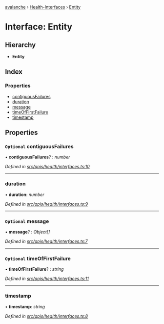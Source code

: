 [avalanche](../README.md) › [Health-Interfaces](../modules/health_interfaces.md) › [Entity](health_interfaces.entity.md)

# Interface: Entity

## Hierarchy

* **Entity**

## Index

### Properties

* [contiguousFailures](health_interfaces.entity.md#optional-contiguousfailures)
* [duration](health_interfaces.entity.md#duration)
* [message](health_interfaces.entity.md#optional-message)
* [timeOfFirstFailure](health_interfaces.entity.md#optional-timeoffirstfailure)
* [timestamp](health_interfaces.entity.md#timestamp)

## Properties

### `Optional` contiguousFailures

• **contiguousFailures**? : *number*

*Defined in [src/apis/health/interfaces.ts:10](https://github.com/ava-labs/avalanchejs/blob/ca67b81/src/apis/health/interfaces.ts#L10)*

___

###  duration

• **duration**: *number*

*Defined in [src/apis/health/interfaces.ts:9](https://github.com/ava-labs/avalanchejs/blob/ca67b81/src/apis/health/interfaces.ts#L9)*

___

### `Optional` message

• **message**? : *Object[]*

*Defined in [src/apis/health/interfaces.ts:7](https://github.com/ava-labs/avalanchejs/blob/ca67b81/src/apis/health/interfaces.ts#L7)*

___

### `Optional` timeOfFirstFailure

• **timeOfFirstFailure**? : *string*

*Defined in [src/apis/health/interfaces.ts:11](https://github.com/ava-labs/avalanchejs/blob/ca67b81/src/apis/health/interfaces.ts#L11)*

___

###  timestamp

• **timestamp**: *string*

*Defined in [src/apis/health/interfaces.ts:8](https://github.com/ava-labs/avalanchejs/blob/ca67b81/src/apis/health/interfaces.ts#L8)*
